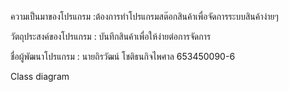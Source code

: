 ความเป็นมาของโปรแกรม :ต้องการทำโปรแกรมสต๊อกสินค้าเพื่อจัดการระบบสินค้าง่ายๆ 

วัตถุประสงค์ของโปรแกรม : บันทึกสินค้าเพื่อให้ง่ายต่อการจัดการ

ชื่อผู้พัฒนาโปรแกรม : นายถิรวัฒน์ โชติธนกิจไพศาล 653450090-6

 Class diagram
 
